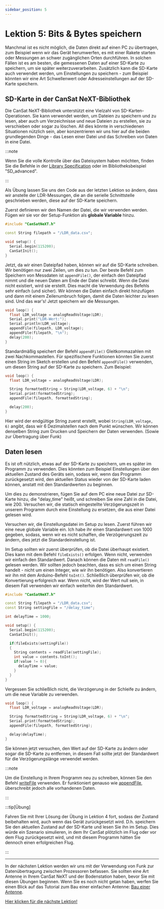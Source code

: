 ```yaml
---
sidebar_position: 5
---
```


# Lektion 5: Bits & Bytes speichern

Manchmal ist es nicht möglich, die Daten direkt auf einen PC zu übertragen, zum Beispiel wenn wir das Gerät herumwerfen, es mit einer Rakete starten oder Messungen an schwer zugänglichen Orten durchführen. In solchen Fällen ist es am besten, die gemessenen Daten auf einer SD-Karte zu speichern, um sie später weiterzuverarbeiten. Zusätzlich kann die SD-Karte auch verwendet werden, um Einstellungen zu speichern - zum Beispiel könnten wir eine Art Schwellenwert oder Adresseinstellungen auf der SD-Karte speichern.

## SD-Karte in der CanSat NeXT-Bibliothek

Die CanSat NeXT-Bibliothek unterstützt eine Vielzahl von SD-Karten-Operationen. Sie kann verwendet werden, um Dateien zu speichern und zu lesen, aber auch um Verzeichnisse und neue Dateien zu erstellen, sie zu verschieben oder sogar zu löschen. All dies könnte in verschiedenen Situationen nützlich sein, aber konzentrieren wir uns hier auf die beiden grundlegenden Dinge - das Lesen einer Datei und das Schreiben von Daten in eine Datei.

:::note

Wenn Sie die volle Kontrolle über das Dateisystem haben möchten, finden Sie die Befehle in der [Library Specification](./../CanSat-software/library_specification.md#sdcardpresent) oder im Bibliotheksbeispiel "SD_advanced".

:::

Als Übung lassen Sie uns den Code aus der letzten Lektion so ändern, dass wir anstelle der LDR-Messungen, die an die serielle Schnittstelle geschrieben werden, diese auf der SD-Karte speichern.

Zuerst definieren wir den Namen der Datei, die wir verwenden werden. Fügen wir sie vor der Setup-Funktion als **globale Variable** hinzu.

```Cpp title="Geändertes Setup"
#include "CanSatNeXT.h"

const String filepath = "/LDR_data.csv";

void setup() {
  Serial.begin(115200);
  CanSatInit();
}
```

Jetzt, da wir einen Dateipfad haben, können wir auf die SD-Karte schreiben. Wir benötigen nur zwei Zeilen, um dies zu tun. Der beste Befehl zum Speichern von Messdaten ist `appendFile()`, der einfach den Dateipfad nimmt und die neuen Daten am Ende der Datei schreibt. Wenn die Datei nicht existiert, wird sie erstellt. Dies macht die Verwendung des Befehls sehr einfach (und sicher). Wir können die Daten einfach direkt hinzufügen und dann mit einem Zeilenumbruch folgen, damit die Daten leichter zu lesen sind. Und das war's! Jetzt speichern wir die Messungen.

```Cpp title="LDR-Daten auf der SD-Karte speichern"
void loop() {
  float LDR_voltage = analogReadVoltage(LDR);
  Serial.print("LDR-Wert:");
  Serial.println(LDR_voltage);
  appendFile(filepath, LDR_voltage);
  appendFile(filepath, "\n");
  delay(200);
}
```

Standardmäßig speichert der Befehl `appendFile()` Gleitkommazahlen mit zwei Nachkommastellen. Für spezifischere Funktionen könnten Sie zuerst einen String im Sketch erstellen und den Befehl `appendFile()` verwenden, um diesen String auf der SD-Karte zu speichern. Zum Beispiel:

```Cpp title="LDR-Daten auf der SD-Karte speichern"
void loop() {
  float LDR_voltage = analogReadVoltage(LDR);

  String formattedString = String(LDR_voltage, 6) + "\n";
  Serial.print(formattedString);
  appendFile(filepath, formattedString);

  delay(200);
}
```

Hier wird der endgültige String zuerst erstellt, wobei `String(LDR_voltage, 6)` angibt, dass wir 6 Dezimalstellen nach dem Punkt wünschen. Wir können denselben String zum Drucken und Speichern der Daten verwenden. (Sowie zur Übertragung über Funk)

## Daten lesen

Es ist oft nützlich, etwas auf der SD-Karte zu speichern, um es später im Programm zu verwenden. Dies könnten zum Beispiel Einstellungen über den aktuellen Zustand des Geräts sein, sodass wir, wenn das Programm zurückgesetzt wird, den aktuellen Status wieder von der SD-Karte laden können, anstatt mit den Standardwerten zu beginnen.

Um dies zu demonstrieren, fügen Sie auf dem PC eine neue Datei zur SD-Karte hinzu, die "delay_time" heißt, und schreiben Sie eine Zahl in die Datei, wie 200. Versuchen wir, die statisch eingestellte Verzögerungszeit in unserem Programm durch eine Einstellung zu ersetzen, die aus einer Datei gelesen wird.

Versuchen wir, die Einstellungsdatei im Setup zu lesen. Zuerst führen wir eine neue globale Variable ein. Ich habe ihr einen Standardwert von 1000 gegeben, sodass, wenn wir es nicht schaffen, die Verzögerungszeit zu ändern, dies jetzt die Standardeinstellung ist.

Im Setup sollten wir zuerst überprüfen, ob die Datei überhaupt existiert. Dies kann mit dem Befehl `fileExists()` erfolgen. Wenn nicht, verwenden wir einfach den Standardwert. Danach können die Daten mit `readFile()` gelesen werden. Wir sollten jedoch beachten, dass es sich um einen String handelt - nicht um einen Integer, wie wir ihn benötigen. Also konvertieren wir ihn mit dem Arduino-Befehl `toInt()`. Schließlich überprüfen wir, ob die Konvertierung erfolgreich war. Wenn nicht, wird der Wert null sein, in diesem Fall verwenden wir einfach weiterhin den Standardwert.

```Cpp title="Eine Einstellung im Setup lesen"
#include "CanSatNeXT.h"

const String filepath = "/LDR_data.csv";
const String settingFile = "/delay_time";

int delayTime = 1000;

void setup() {
  Serial.begin(115200);
  CanSatInit();

  if(fileExists(settingFile))
  {
    String contents = readFile(settingFile);
    int value = contents.toInt();
    if(value != 0){
      delayTime = value;
    }
  }
}
```

Vergessen Sie schließlich nicht, die Verzögerung in der Schleife zu ändern, um die neue Variable zu verwenden.

```Cpp title="Dynamisch eingestellter Verzögerungswert"
void loop() {
  float LDR_voltage = analogReadVoltage(LDR);

  String formattedString = String(LDR_voltage, 6) + "\n";
  Serial.print(formattedString);
  appendFile(filepath, formattedString);

  delay(delayTime);
}
```

Sie können jetzt versuchen, den Wert auf der SD-Karte zu ändern oder sogar die SD-Karte zu entfernen, in diesem Fall sollte jetzt der Standardwert für die Verzögerungslänge verwendet werden.

:::note

Um die Einstellung in Ihrem Programm neu zu schreiben, können Sie den Befehl [writeFile](./../CanSat-software/library_specification.md#writefile) verwenden. Er funktioniert genauso wie [appendFile](./../CanSat-software/library_specification.md#appendfile), überschreibt jedoch alle vorhandenen Daten.

:::

:::tip[Übung]

Fahren Sie mit Ihrer Lösung der Übung in Lektion 4 fort, sodass der Zustand beibehalten wird, auch wenn das Gerät zurückgesetzt wird. D.h. speichern Sie den aktuellen Zustand auf der SD-Karte und lesen Sie ihn im Setup. Dies würde ein Szenario simulieren, in dem Ihr CanSat plötzlich im Flug oder vor dem Flug zurückgesetzt wird, und mit diesem Programm hätten Sie dennoch einen erfolgreichen Flug.

:::

---

In der nächsten Lektion werden wir uns mit der Verwendung von Funk zur Datenübertragung zwischen Prozessoren befassen. Sie sollten eine Art Antenne in Ihrem CanSat NeXT und der Bodenstation haben, bevor Sie mit diesen Übungen beginnen. Wenn Sie es noch nicht getan haben, werfen Sie einen Blick auf das Tutorial zum Bau einer einfachen Antenne: [Bau einer Antenne](./../CanSat-hardware/communication#building-a-quarter-wave-monopole-antenna).

[Hier klicken für die nächste Lektion!](./lesson6)